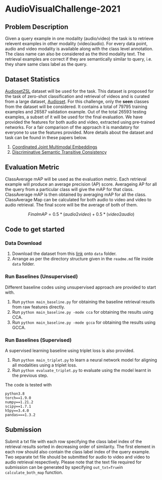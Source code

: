 # AudioVisualChallenge-2021

## Problem Description
Given a query example in one modality (audio/video) the task is to retrieve relevent examples in other modality (video/audio). For every data point, audio and video modality is available along with the class level annotation. The class name can also be considered as the third modality text. The retrieval examples are correct if they are semantically similar to query, i.e. they share same class label as the query.

## Dataset Statistics
[AudiosetZSL](https://github.com/krantiparida/AudioSetZSL) dataset will be used for the task. This dataset is proposed for the task of zero-shot classification and retrieval of videos and is curated from a large dataset, [Audioset](http://research.google.com/audioset/). For this challenge, only the **seen** classes from the dataset will be considered. It contains a total of 79795 training examples and 26587 validation example. Out of the total 26593 testing examples, a subset of it will be used for the final evaluation. We have provided the features for both audio and video, extracted using pre-trained networks. For a fair comparison of the approach it is mandatory for everyone to use the features provided. More details about the dataset and task can be found in these papers below.
1. [Coordinated Joint Multimodal Embeddings](https://arxiv.org/pdf/1910.08732.pdf) 
2. [Discriminative Semantic Transitive Consistency](https://arxiv.org/abs/2103.14103)

## Evaluation Metric
ClassAverage mAP will be used as the evaluation metric. Each retrieval example will produce an average precision (AP) score. Averageing AP for all the query from a particular class will give the mAP for that class. ClassAverage mAP is then obtained by averaging mAP for all the class. ClassAverage Map can be calculated for both audio to video and video to audio retrieval. The final score will be the average of both of them.

```math
Final mAP = 0.5*(audio2video) + 0.5*(video2audio)
```

## Code to get started
### Data Download
1. Download the dataset from this [link](https://drive.google.com/drive/folders/1C5c8K0ZkPhzz-RX1qkPgkGejAssSA72v) onto ```data``` folder.
2. Arrange as per the directory structure given in the ```readme.md``` file inside ```data``` folder.
### Run Baselines (Unsupervised)
Different baseline codes using unsupervised approach are provided to start with.
1. Run ```python main_baseline.py``` for obtaining the baseline retrieval resutls from raw features directly.
2. Run ```python main_baseline.py -mode cca``` for obtaining the results using CCA.
3. Run ```python main_baseline.py -mode gcca``` for obtaining the results using GCCA.
### Run Baselines (Supervised)
A supervised learning baseline using triplet loss is also provided.
1. Run ```python main_triplet.py``` to learn a neural network model for aligning all modalities using a triplet loss.
2. Run ```python evaluate_triplet.py``` to evaluate using the model learnt in the previous step.

The code is tested with
```
python3.8
torch==1.9.0
numpy==1.21.2
scipy==1.7.1
h5py==3.4.0
pandas===1.3.2
```

## Submission
Submit a txt file with each row specifying the class label index of the retrieval results sorted in decreasing order of similarity. 
The first element in each row should also contain the class label index of the query example.
Two separate txt file should be submitted for audio to video and video to audio retrieval respectively.
Please note that the text file required for submission can be generated by specifying ```out_txt=True```in ```calculate_both_map``` function. 


